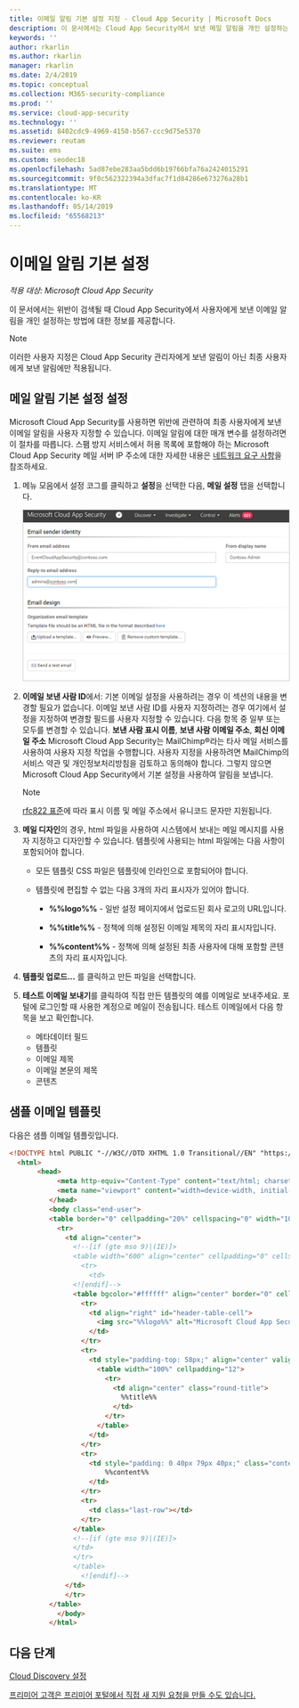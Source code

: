 ```yaml
---
title: 이메일 알림 기본 설정 지정 - Cloud App Security | Microsoft Docs
description: 이 문서에서는 Cloud App Security에서 보낸 메일 알림을 개인 설정하는 방법에 대한 정보를 제공합니다.
keywords: ''
author: rkarlin
ms.author: rkarlin
manager: rkarlin
ms.date: 2/4/2019
ms.topic: conceptual
ms.collection: M365-security-compliance
ms.prod: ''
ms.service: cloud-app-security
ms.technology: ''
ms.assetid: 8402cdc9-4969-4150-b567-ccc9d75e5370
ms.reviewer: reutam
ms.suite: ems
ms.custom: seodec18
ms.openlocfilehash: 5ad87ebe283aa5bdd6b19766bfa76a2424015291
ms.sourcegitcommit: 9f0c562322394a3dfac7f1d84286e673276a28b1
ms.translationtype: MT
ms.contentlocale: ko-KR
ms.lasthandoff: 05/14/2019
ms.locfileid: "65568213"
---
```

# <a name="email-notification-preferences"></a>이메일 알림 기본 설정

*적용 대상: Microsoft Cloud App Security*

이 문서에서는 위반이 검색될 때 Cloud App Security에서 사용자에게 보낸 이메일 알림을 개인 설정하는 방법에 대한 정보를 제공합니다.

> [!NOTE]
> 이러한 사용자 지정은 Cloud App Security 관리자에게 보낸 알림이 아닌 최종 사용자에게 보낸 알림에만 적용됩니다.

## <a name="mailsettings"></a> 메일 알림 기본 설정 설정  

 Microsoft Cloud App Security를 사용하면 위반에 관련하여 최종 사용자에게 보낸 이메일 알림을 사용자 지정할 수 있습니다. 이메일 알림에 대한 매개 변수를 설정하려면 이 절차를 따릅니다. 스팸 방지 서비스에서 허용 목록에 포함해야 하는 Microsoft Cloud App Security 메일 서버 IP 주소에 대한 자세한 내용은 [네트워크 요구 사항](network-requirements.md)을 참조하세요.

1. 메뉴 모음에서 설정 코그를 클릭하고 **설정**을 선택한 다음, **메일 설정** 탭을 선택합니다.  

   ![메일 설정](./media/mail-settings-config.png)

2. **이메일 보낸 사람 ID**에서: 기본 이메일 설정을 사용하려는 경우 이 섹션의 내용을 변경할 필요가 없습니다. 이메일 보낸 사람 ID를 사용자 지정하려는 경우 여기에서 설정을 지정하여 변경할 필드를 사용자 지정할 수 있습니다. 다음 항목 중 일부 또는 모두를 변경할 수 있습니다. **보낸 사람 표시 이름**, **보낸 사람 이메일 주소**, **회신 이메일 주소** Microsoft Cloud App Security는 MailChimp®라는 타사 메일 서비스를 사용하여 사용자 지정 작업을 수행합니다. 사용자 지정을 사용하려면 MailChimp의 서비스 약관 및 개인정보처리방침을 검토하고 동의해야 합니다. 그렇지 않으면 Microsoft Cloud App Security에서 기본 설정을 사용하여 알림을 보냅니다.
 
   > [!NOTE]
   > [rfc822 표준](https://www.rfc-editor.org/rfc/rfc822.txt)에 따라 표시 이름 및 메일 주소에서 유니코드 문자만 지원됩니다.

  
3. **메일 디자인**의 경우, html 파일을 사용하여 시스템에서 보내는 메일 메시지를 사용자 지정하고 디자인할 수 있습니다. 템플릿에 사용되는 html 파일에는 다음 사항이 포함되어야 합니다.  
  
   - 모든 템플릿 CSS 파일은 템플릿에 인라인으로 포함되어야 합니다.  
  
   - 템플릿에 편집할 수 없는 다음 3개의 자리 표시자가 있어야 합니다.  
  
        - **%%logo%%** - 일반 설정 페이지에서 업로드된 회사 로고의 URL입니다.  
  
        - **%%title%%** - 정책에 의해 설정된 이메일 제목의 자리 표시자입니다.  

        - **%%content%%** - 정책에 의해 설정된 최종 사용자에 대해 포함할 콘텐츠의 자리 표시자입니다.  

4. **템플릿 업로드...** 를 클릭하고 만든 파일을 선택합니다. 

5. **테스트 이메일 보내기**를 클릭하여 직접 만든 템플릿의 예를 이메일로 보내주세요. 포털에 로그인할 때 사용한 계정으로 메일이 전송됩니다. 테스트 이메일에서 다음 항목을 보고 확인합니다.
    - 메타데이터 필드
    - 템플릿
    - 이메일 제목
    - 이메일 본문의 제목
    - 콘텐츠

## <a name="sample-email-template"></a>샘플 이메일 템플릿

다음은 샘플 이메일 템플릿입니다.

```html
<!DOCTYPE html PUBLIC "-//W3C//DTD XHTML 1.0 Transitional//EN" "https://www.w3.org/TR/xhtml1/DTD/xhtml1-transitional.dtd">
  <html>  
       <head>  
            <meta http-equiv="Content-Type" content="text/html; charset=UTF-8"/>  
            <meta name="viewport" content="width=device-width, initial-scale=1.0"/>  
          </head>  
          <body class="end-user">  
          <table border="0" cellpadding="20%" cellspacing="0" width="100%" id="background-table">  
            <tr>  
              <td align="center">  
                <!--[if (gte mso 9)|(IE)]>  
                <table width="600" align="center" cellpadding="0" cellspacing="0" border="0">  
                  <tr>  
                    <td>  
                <![endif]-->  
                <table bgcolor="#ffffff" align="center" border="0" cellpadding="0" cellspacing="0" style="padding-bottom: 40px;" id="container-table">  
                  <tr>  
                    <td align="right" id="header-table-cell">  
                      <img src="%%logo%%" alt="Microsoft Cloud App Security" id="org-logo" />  
                    </td>  
                  </tr>  
                  <tr>  
                    <td style="padding-top: 58px;" align="center" valign="top">  
                      <table width="100%" cellpadding="12">  
                        <tr>  
                          <td align="center" class="round-title">  
                            %%title%%  
                          </td>  
                        </tr>  
                      </table>  
                    </td>  
                  </tr>  
                  <tr>  
                    <td style="padding: 0 40px 79px 40px;" class="content-table-cell" align="left" valign="top">  
                        %%content%%  
                    </td>  
                  </tr>  
                  <tr>  
                    <td class="last-row"></td>  
                  </tr>  
                </table>  
                <!--[if (gte mso 9)|(IE)]>  
                </td>  
                </tr>  
                </table>  
                  <![endif]-->  
              </td>  
              </tr>  
          </table>  
            </body>  
          </html>  
```

## <a name="next-steps"></a>다음 단계

[Cloud Discovery 설정](set-up-cloud-discovery.md)   

[프리미어 고객은 프리미어 포털에서 직접 새 지원 요청을 만들 수도 있습니다.](https://premier.microsoft.com/)  
  
  
